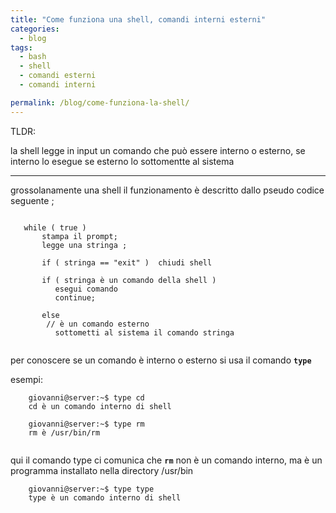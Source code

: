 ```yaml
---
title: "Come funziona una shell, comandi interni esterni"
categories:
  - blog
tags:
  - bash
  - shell
  - comandi esterni
  - comandi interni

permalink: /blog/come-funziona-la-shell/
---
```

  

TLDR:

la shell legge in input un comando che può essere interno o esterno, se interno lo esegue se esterno lo sottomentte al sistema 

---

grossolanamente una shell il funzionamento è descritto dallo pseudo codice seguente ;


```console 

   while ( true )
       stampa il prompt;  
       legge una stringa ;

       if ( stringa == "exit" )  chiudi shell 

       if ( stringa è un comando della shell )
          esegui comando 
          continue;

       else 
        // è un comando esterno 
          sottometti al sistema il comando stringa


 ```   



per conoscere se un comando è interno o esterno si usa il comando **`type`**

esempi:
```console
    giovanni@server:~$ type cd 
    cd è un comando interno di shell

```
```console
    giovanni@server:~$ type rm
    rm è /usr/bin/rm
  
```
qui il comando type ci comunica che **`rm`** non è un comando interno, ma è un programma installato nella directory /usr/bin 

```console
    giovanni@server:~$ type type
    type è un comando interno di shell

```
